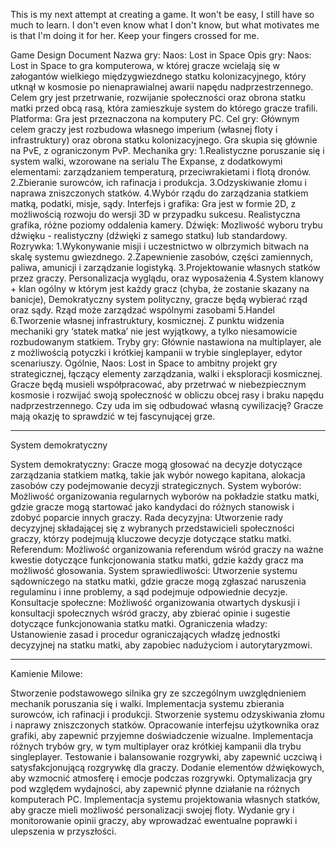 This is my next attempt at creating a game. It won't be easy, I still have so much to learn. I don't even know what I don't know, but what motivates me is that I'm doing it for her. Keep your fingers crossed for me.


Game Design Document
Nazwa gry: Naos: Lost in Space
Opis gry: Naos: Lost in Space to gra komputerowa, w której gracze wcielają się w załogantów wielkiego międzygwiezdnego statku kolonizacyjnego, który utknął w kosmosie po nienaprawialnej awarii napędu nadprzestrzennego. Celem gry jest przetrwanie, rozwijanie społeczności oraz obrona statku matki przed obcą rasą, która zamieszkuje system do którego gracze trafili.
Platforma: Gra jest przeznaczona na komputery PC.
Cel gry: Głównym celem graczy jest rozbudowa własnego imperium (własnej floty i infrastruktury) oraz obrona statku kolonizacyjnego. Gra skupia się głównie na PvE, z ograniczonym PvP.
Mechanika gry:
1.Realistyczne poruszanie się i system walki, wzorowane na serialu The Expanse, z dodatkowymi elementami: zarządzaniem temperaturą, przeciwrakietami i flotą dronów.
2.Zbieranie surowców, ich rafinacja i produkcja.
3.Odzyskiwanie złomu i naprawa zniszczonych statków.
4.Wybór rządu do zarządzania statkiem matką, podatki, misje, sądy.
Interfejs i grafika: Gra jest w formie 2D, z możliwością rozwoju do wersji 3D w przypadku sukcesu. Realistyczna grafika, różne poziomy oddalenia kamery.
Dźwięk: Mozliwość wyboru trybu dźwięku - realistyczny (dźwięki z samego statku) lub standardowy.
Rozrywka:
1.Wykonywanie misji i uczestnictwo w olbrzymich bitwach na skalę systemu gwiezdnego.
2.Zapewnienie zasobów, części zamiennych, paliwa, amunicji i zarządzanie logistyką.
3.Projektowanie własnych statków przez graczy. Personalizacja wyglądu, oraz wyposażenia
4.System klanowy + klan ogólny w którym jest każdy gracz (chyba, że zostanie skazany na banicje), Demokratyczny system polityczny, gracze będą wybierać rząd oraz sądy. Rząd może zarządzać wspólnymi zasobami
5.Handel
6.Tworzenie własnej infrastruktury, kosmicznej. Z punktu widzenia mechaniki gry ‘statek matka’ nie jest wyjątkowy, a tylko niesamowicie rozbudowanym statkiem.
Tryby gry: Głównie nastawiona na multiplayer, ale z możliwością potyczki i krótkiej kampanii w trybie singleplayer, edytor scenariuszy.
Ogólnie, Naos: Lost in Space to ambitny projekt gry strategicznej, łączący elementy zarządzania, walki i eksploracji kosmicznej. Gracze będą musieli współpracować, aby przetrwać w niebezpiecznym kosmosie i rozwijać swoją społeczność w obliczu obcej rasy i braku napędu nadprzestrzennego. Czy uda im się odbudować własną cywilizację? Gracze mają okazję to sprawdzić w tej fascynującej grze.

---

System demokratyczny

System demokratyczny: Gracze mogą głosować na decyzje dotyczące zarządzania statkiem matką, takie jak wybór nowego kapitana, alokacja zasobów czy podejmowanie decyzji strategicznych.
System wyborów: Możliwość organizowania regularnych wyborów na pokładzie statku matki, gdzie gracze mogą startować jako kandydaci do różnych stanowisk i zdobyć poparcie innych graczy.
Rada decyzyjna: Utworzenie rady decyzyjnej składającej się z wybranych przedstawicieli społeczności graczy, którzy podejmują kluczowe decyzje dotyczące statku matki.
Referendum: Możliwość organizowania referendum wśród graczy na ważne kwestie dotyczące funkcjonowania statku matki, gdzie każdy gracz ma możliwość głosowania.
System sprawiedliwości: Utworzenie systemu sądowniczego na statku matki, gdzie gracze mogą zgłaszać naruszenia regulaminu i inne problemy, a sąd podejmuje odpowiednie decyzje.
Konsultacje społeczne: Możliwość organizowania otwartych dyskusji i konsultacji społecznych wśród graczy, aby zbierać opinie i sugestie dotyczące funkcjonowania statku matki.
Ograniczenia władzy: Ustanowienie zasad i procedur ograniczających władzę jednostki decyzyjnej na statku matki, aby zapobiec nadużyciom i autorytaryzmowi.

---

Kamienie Milowe:

Stworzenie podstawowego silnika gry ze szczególnym uwzględnieniem mechanik poruszania się i walki.
Implementacja systemu zbierania surowców, ich rafinacji i produkcji.
Stworzenie systemu odzyskiwania złomu i naprawy zniszczonych statków.
Opracowanie interfejsu użytkownika oraz grafiki, aby zapewnić przyjemne doświadczenie wizualne.
Implementacja różnych trybów gry, w tym multiplayer oraz krótkiej kampanii dla trybu singleplayer.
Testowanie i balansowanie rozgrywki, aby zapewnić uczciwą i satysfakcjonującą rozgrywkę dla graczy.
Dodanie elementów dźwiękowych, aby wzmocnić atmosferę i emocje podczas rozgrywki.
Optymalizacja gry pod względem wydajności, aby zapewnić płynne działanie na różnych komputerach PC.
Implementacja systemu projektowania własnych statków, aby gracze mieli możliwość personalizacji swojej floty.
Wydanie gry i monitorowanie opinii graczy, aby wprowadzać ewentualne poprawki i ulepszenia w przyszłości.
